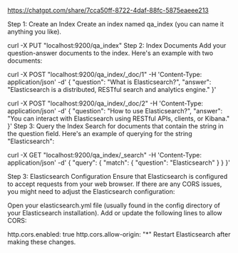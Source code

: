 https://chatgpt.com/share/7cca50ff-8722-4daf-88fc-5875eaeee213

Step 1: Create an Index
Create an index named qa_index (you can name it anything you like).


curl -X PUT "localhost:9200/qa_index"
Step 2: Index Documents
Add your question-answer documents to the index. Here's an example with two documents:


curl -X POST "localhost:9200/qa_index/_doc/1" -H 'Content-Type: application/json' -d'
{
  "question": "What is Elasticsearch?",
  "answer": "Elasticsearch is a distributed, RESTful search and analytics engine."
}'

curl -X POST "localhost:9200/qa_index/_doc/2" -H 'Content-Type: application/json' -d'
{
  "question": "How to use Elasticsearch?",
  "answer": "You can interact with Elasticsearch using RESTful APIs, clients, or Kibana."
}'
Step 3: Query the Index
Search for documents that contain the string in the question field. Here's an example of querying for the string "Elasticsearch":


curl -X GET "localhost:9200/qa_index/_search" -H 'Content-Type: application/json' -d'
{
  "query": {
    "match": {
      "question": "Elasticsearch"
    }
  }
}'



Step 3: Elasticsearch Configuration
Ensure that Elasticsearch is configured to accept requests from your web browser. If there are any CORS issues, you might need to adjust the Elasticsearch configuration:

Open your elasticsearch.yml file (usually found in the config directory of your Elasticsearch installation).
Add or update the following lines to allow CORS:

http.cors.enabled: true
http.cors.allow-origin: "*"
Restart Elasticsearch after making these changes.
